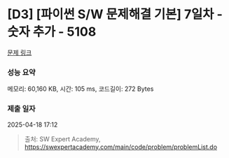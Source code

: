 # [D3] [파이썬 S/W 문제해결 기본] 7일차 - 숫자 추가 - 5108 

[문제 링크](https://swexpertacademy.com/main/code/problem/problemDetail.do?contestProbId=AWTVpiGacAIDFAVT) 

### 성능 요약

메모리: 60,160 KB, 시간: 105 ms, 코드길이: 272 Bytes

### 제출 일자

2025-04-18 17:12



> 출처: SW Expert Academy, https://swexpertacademy.com/main/code/problem/problemList.do